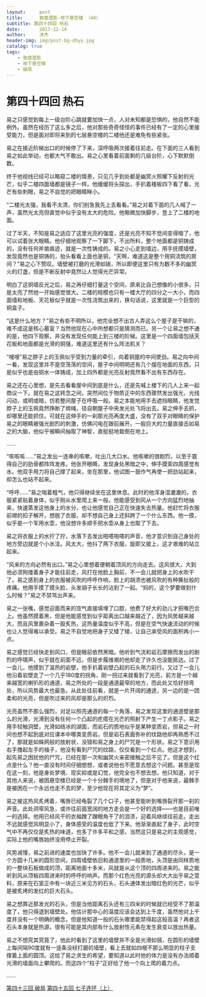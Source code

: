 ```yaml
---
layout:     post
title:      敦煌遗影·地下悬空楼 （44）
subtitle: 第四十四回 热石
date:       2017-12-14
author:     沐杰
header-img: img/post-bg-dhyy.jpg
catalog: true
tags:
    - 敦煌遗影
    - 地下悬空楼
    - 破局
---
```

# 第四十四回 热石

易之只感觉到每上一级台阶心跳就要加快一点，人对未知都是恐惧的，他自然不能例外。虽然在经历了这么多之后，他对那些奇奇怪怪的事件已经有了一定的心里接受能力，但是面对即将来到的七层悬空楼的二楼他还是难免有些紧张。

易之在接近阶梯出口的时候停了下来，深呼吸两次接着往前走。在下面的三人看到易之如此举动，也都大气不敢出。易之心里看着前面剩的几级台阶，心下默默倒数。

终于他视线已经可以略窥二楼的情景，只见几乎到处都是幽冥火照耀下反射的光芒，似乎二楼四面墙都是镜子一样。他缓缓将头探出，手扒着楼板四下看了看，光芒有些刺眼，易之不自觉的把眼睛眯小。

“二楼光太强，我看不太清，你们别急我先上去看看。”易之对着下面的几人喊了一声，虽然光太亮但直觉中似乎没有太大的危险。他略微加快脚步，登上了二楼的地面。

过了半天，不知是易之适应了这里光亮的强度，还是光亮不知不觉间变得暗了，他可以试着张大眼睛。他仔细地观察了一下脚下，不出所料，整个地面都是铜铸成的，没有任何斧凿痕迹，就是一次性铸成的。易之小心走到墙边，用手抚摸墙壁，发现竟然也是铜铸的，抬头看看上面也是铜，“天啊，难道这是整个用铜浇筑的房间？”易之心下赞叹。墙壁被打磨的光滑如镜，所以即便这里只有为数不多的幽冥火的灯盏，但是不断反射中竟然让人觉得光芒异常。

明白了这铜墙反光之后，易之再仔细打量这个空间，原来比自己想像的小很多，只是太亮了然他一开始感觉很大。二楼的规模也只有一楼大厅的四分之一大小，而四面墙和地板、天花板似乎就是一次性浇筑出来的，换句话说，这里就是一个巨型的铜盒子。

“这是什么地方？”易之有些不明所以，他完全想不出古人弄这么个屋子是干嘛的，难不成这是核心墓室？当然他现在心中所想都只是猜测而已。另一个让易之想不通的是，他四下观察，并没有发现任何能上到三楼的阶梯。这里是一个四面墙包括天花板和地面都是光滑的铜强，难道这里还有什么阵法机关？

“嗖嗖”易之脖子上的玉佩似乎受到力量的牵引，向着铜屋的中间使劲。易之向中间一看，发现这里并不是空荡荡的空间，屋子中间明明还有几个摆在地面的东西，只是似乎也是由铜水一体铸成，加上四外都是光亮反射竟然看不出有东西存在。

易之还在心里想，是先去看看屋中间到底是什么，还是先喊上楼下的几人上来一起商议一下。就在易之这转念之间，突然间位于物质正中的东西骤然发出强光，光线闪动，或明或暗，仿若整间屋子在呼吸一般。易之本能地用手去遮挡眼睛，他发觉脖子上的玉佩竟然挣断了绑绳，径自朝屋子中央发光处飞将出去。易之伸手去抓，却哪里还能抓住。可就在这伸手的一刹那光亮再度大盛，没有了双手对眼睛的保护易之的眼睛被强光剧烈的刺激，仿佛闪电在跟前展开。一股巨大的力量直接击如易之的大脑，他似乎被瞬间抽取了神智，直挺挺地栽倒在地上。

……

“咳咳咳……”易之发出一连串的咳嗽，吐出几大口水。他咳嗽的很剧烈，以至于震得自己的肋骨都阵阵发疼。他张开眼睛，发现身处黑暗之中，伸手摸索四周感觉有水。他双手用力将自己撑了起来，坐在那里，他试图一鼓作气再使一把劲站起来，却怎么也站不起来。

“呼呼……”易之喘着粗气，他只得继续坐在这里休息。此时的他浑身湿漉漉的，衣服紧紧贴着身体，似乎刚从水里爬上来一般。他能感受到风从一个方向猛烈地抽来，快速蒸发这他身上的水分，也让他感觉自己正在快速失去热量。他赶忙将衣服前襟的扣子解开，想脱了衣服，却不想自己身上还斜跨了一个什么东西。他一摸，似乎是一个军用水壶，他没想许多顺手把水壶从身上也取了下去。

易之将衣服上的水拧了拧，水落下去发出啪嗒啪嗒的声音，他才意识到自己身处的地方旁边就是个小水洼。风太大，他抖了两下衣服，旋即又披上，这才艰难的站立起来。

“风来的方向必然有出口。”易之心里想着便朝着顶风的方向走去。这风很大，大到他必须狗搂着身子才能往前走，风打在他脸上胸前，不一会儿就把身上的水吹干了。易之感到身上的衣服被风吹的呼呼作响，脸上的胡须也被风吹的有种撕扯般的疼痛。他用手摸了摸头脸，头发胡子长长的沾到了一起。“妈的，这个梦要做到什么时候？”易之不禁骂出声来。

易之一张嘴，感觉迎面而来的空气直接填埋了口腔，他费了好大的劲儿才把嘴巴合上。他虽然摸着黑，但是他能感觉到似乎距离出口越来越近了，因为风势越来越大，而且风里裹杂着一股炙热，这热量温度似乎不高，但是在空气快速流动的时候也让人觉得难以承受。易之不自觉地把身子又矮了矮，让自己承受风的面积再小一点。

易之感觉已经快走到风口，但是眼前依然黑暗。他听到气流和岩石摩擦而发出的剧烈的呼啸声，似乎就在前面不远，但是步履维艰的他却走了许久也没能抵达。过了一会儿，他摸到了温热的岩壁，他手扒着岩壁凸起的石头用力前行。又过了一会儿他沿着岩壁走了一个几乎180度的拐角，刚一拐过来就看到了光亮，前方是一个越来越宽的喇叭形的通道，易之所处的一段是通道最窄的地方，而此处又恰好拐弯处，所以风势最大也最急。从此处往前看，就是一片开阔的通途，另一边的是一团柔和的光亮，但是吹过来的风却是那么的炽烈。

光亮虽然不那么强烈，对足以照亮通道的每一个角落，易之发现这里的通道壁是那么的光滑，光滑到没有任何一个凸起的疙瘩在光芒的照射下产生一丁点影子。易之用手轻触洞壁，光滑如结冰的湖面，而岩石的质地似乎是某种变质岩，但易之一时间也想不起到底对应课本中哪类变质岩。但是岩石表面弥补的纹路他却再熟悉不过了，那就是如蛛网般的放射状，没错和易之身上的尸咒是一个形状。易之下意识用右手撸起左手的袖子，他没有看到尸咒的纹路，仅仅看到一个红点。他这才想到，起先易之困扰他的尸咒，已经在那一次和幽冥火亲密接触之后不见了。但是这个红点是什么？他一直没有时间仔细想想，或者说他也不愿意去想这个问题。甚至是现在这一刻，他是身处梦境、现实抑或是幻觉，他完全也不想去想。他只知道，对于其他人来说，被困悬空楼已经是一个十分棘手的境地了，但是对于他来说，最棘手是被困在一个永远也走不去的梦，至少他现在将其定义为“梦”。

易之被这热风炙烤着，嘴唇已经龟裂了几个口子，他甚至能听到嘴唇裂开那一刹的声音。此处洞窄风急，或许往前面宽阔的地方走会是一个好的选择——也是目前唯一的选择。他用已经风干的衣袖蹭了蹭眼角干了的泪渍，迎着风继续往前走。走出不远就感觉风明显小了，身体感受的温度也低了下来。他渐渐直起了身子，此时空气中不再仅仅是炙热的味道，也多了许多平和之感，当然这只是易之的主观感觉，实际上他的嘴唇始终没用停止开裂。

风势减慢，易之前进的速度也加快了许多。他不一会儿就来到了通道的尽头，是一个方圆十几米的圆形空间，四周墙壁依旧和通道里的一般质地，头顶是由同样质地的一整块石板做成的顶，距离地面十多米，风就是从这个顶的四周进来的。易之能听到风从顶板四周进来时的呼呼的响声。而那个红色光亮的源头却大大出乎易之意料，原来在石室正中有一块近三米见方的石头，石头通体发出暗红色的光芒，似乎是被炙烤的发红的巨大石头。

易之想靠近那发光的石头，但是当他距离石头还有三四米的时候就已经受不了那温度了，他只得退到墙壁处。他估计那中心的温度应该会达到上千度，虽然他对上千度并没有一个明确的概念，但是他知道一般的石头哪里能禁得起这般高温？再者这石头本身就是热源，很有可能是其内部有什么放射性元素在发生衰变以放出热量。

易之不想究其究竟了，他此时看到了这里的墙壁并不全是光滑如镜，在圆形的墙壁上每间隔90度就有一竖条没经打磨的墙壁，看上去就如四根不那么明显的柱子支撑着上面的圆顶。这给了易之求生的希望，要知道以此时他的体力是没有办法顺着光滑的墙面向上攀爬的。而这四个“柱子”正好给了他一个向上爬的着力点。

……

[第四十三回 破局](http://www.jianshu.com/p/a092b96b495d)
[第四十五回 七子连环（上）](http://www.jianshu.com/p/19bc3c2441cc)
